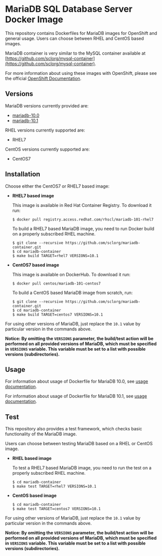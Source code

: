 MariaDB SQL Database Server Docker Image
========================================

This repository contains Dockerfiles for MariaDB images for OpenShift and general usage.
Users can choose between RHEL and CentOS based images.

MariaDB container is very similar to the MySQL container available at
[https://github.com/sclorg/mysql-container](https://github.com/sclorg/mysql-container).

For more information about using these images with OpenShift, please see the
official [OpenShift Documentation](https://docs.openshift.org/latest/using_images/db_images/mysql.html).


Versions
---------------
MariaDB versions currently provided are:
* [mariadb-10.0](10.0)
* [mariadb-10.1](10.1)

RHEL versions currently supported are:
* RHEL7

CentOS versions currently supported are:
* CentOS7


Installation
----------------------
Choose either the CentOS7 or RHEL7 based image:

*  **RHEL7 based image**

    This image is available in Red Hat Container Registry. To download it run:

    ```
    $ docker pull registry.access.redhat.com/rhscl/mariadb-101-rhel7
    ```

    To build a RHEL7 based MariaDB image, you need to run Docker build on a properly
    subscribed RHEL machine.

    ```
    $ git clone --recursive https://github.com/sclorg/mariadb-container.git
    $ cd mariadb-container
    $ make build TARGET=rhel7 VERSIONS=10.1
    ```

*  **CentOS7 based image**

    This image is available on DockerHub. To download it run:

    ```
    $ docker pull centos/mariadb-101-centos7
    ```

    To build a CentOS based MariaDB image from scratch, run:

    ```
    $ git clone --recursive https://github.com/sclorg/mariadb-container.git
    $ cd mariadb-container
    $ make build TARGET=centos7 VERSIONS=10.1
    ```

For using other versions of MariaDB, just replace the `10.1` value by particular version
in the commands above.

**Notice: By omitting the `VERSIONS` parameter, the build/test action will be performed
on all provided versions of MariaDB, which must be specified in  `VERSIONS` variable.
This variable must be set to a list with possible versions (subdirectories).**


Usage
---------------------------------

For information about usage of Dockerfile for MariaDB 10.0,
see [usage documentation](10.0).

For information about usage of Dockerfile for MariaDB 10.1,
see [usage documentation](10.1).


Test
---------------------------------

This repository also provides a test framework, which checks basic functionality
of the MariaDB image.

Users can choose between testing MariaDB based on a RHEL or CentOS image.

*  **RHEL based image**

    To test a RHEL7 based MariaDB image, you need to run the test on a properly
    subscribed RHEL machine.

    ```
    $ cd mariadb-container
    $ make test TARGET=rhel7 VERSIONS=10.1
    ```

*  **CentOS based image**

    ```
    $ cd mariadb-container
    $ make test TARGET=centos7 VERSIONS=10.1
    ```

For using other versions of MariaDB, just replace the `10.1` value by particular version
in the commands above.

**Notice: By omitting the `VERSIONS` parameter, the build/test action will be performed
on all provided versions of MariaDB, which must be specified in  `VERSIONS` variable.
This variable must be set to a list with possible versions (subdirectories).**
